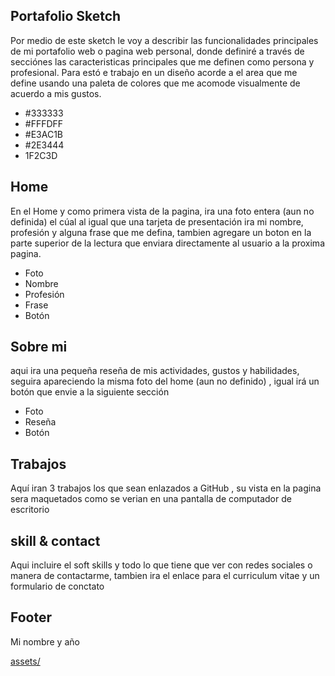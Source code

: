 ## Portafolio Sketch

Por medio de este sketch le voy a describir las funcionalidades principales de mi portafolio web o pagina web personal, donde definiré a través de secciónes las caracteristicas principales que me definen como persona y profesional.
Para estó e trabajo en un diseño acorde a el area que me define usando una paleta de colores que me acomode visualmente de acuerdo a mis gustos.

-  #333333
-  #FFFDFF
 - #E3AC1B
 - #2E3444
 - 1F2C3D

## Home

En el Home y como primera vista de la pagina, ira una foto entera (aun no definida) el cúal al igual que una tarjeta de presentación ira mi nombre, profesión y alguna frase que me defina, tambien agregare un boton en la parte superior de la lectura que enviara directamente al usuario a la proxima pagina.

- Foto
- Nombre
- Profesión
- Frase
- Botón

## Sobre mi

aqui ira una pequeña reseña de mis actividades, gustos y habilidades, seguira apareciendo la misma foto del home (aun no definido) , igual irá un botón que envie a la siguiente sección

- Foto
- Reseña
- Botón

## Trabajos

Aquí iran 3 trabajos los que sean enlazados a GitHub , su vista en la pagina sera maquetados como se verian en una pantalla de computador de escritorio
## skill & contact

Aqui incluire el soft skills y todo lo que tiene que ver con redes sociales o manera de contactarme, tambien ira el enlace para el curriculum vitae y un formulario de conctato

## Footer
Mi nombre y año

[assets/](assets/img/_DSC0170.JPG)